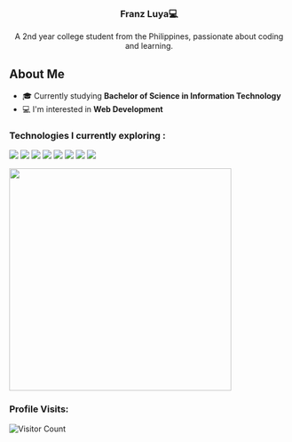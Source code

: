 <h3 align="center">Franz Luya💻</h3>

<p align="center">A 2nd year college student from the Philippines, passionate about coding and learning.

## About Me

- 🎓 Currently studying <strong>Bachelor of Science in Information Technology</strong>
- 💻 I'm interested in <strong>Web Development</strong>

### Technologies I currently exploring :

<img src="https://img.shields.io/badge/html5-%23E34F26.svg?style=for-the-badge&logo=html5&logoColor=white">   <img src="https://img.shields.io/badge/css3%20-%2314354C.svg?&style=for-the-badge&logo=css3&logoColor=white">   <img src="https://img.shields.io/badge/javascript%20-%23323330.svg?&style=for-the-badge&logo=javascript&logoColor=%23F7DF1E">
<img src="https://img.shields.io/badge/Python-14354C?style=for-the-badge&logo=python&logoColor=white"> 
 <img src="https://img.shields.io/badge/git%20-%23F05032.svg?&style=for-the-badge&logo=git&logoColor=white"/> <img src="http://img.shields.io/badge/-VS%20Code-000000?style=for-the-badge&logo=Visual-studio-code&logoColor=blue">  <img src="https://img.shields.io/badge/Canva-%2300C4CC.svg?style=for-the-badge&logo=Canva&logoColor=white"> 
 <img src="https://img.shields.io/badge/figma-%23F24E1E.svg?style=for-the-badge&logo=figma&logoColor=white">
 
 <img width="400" src="https://github-readme-streak-stats.herokuapp.com/?user=pransfranz&theme=react&hide_border=true"/>
 
### Profile Visits:
![Visitor Count](https://profile-counter.glitch.me/{pransfranz}/count.svg)
